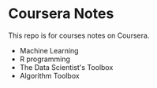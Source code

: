 # Coursera Notes
This repo is for courses notes on Coursera.
- Machine Learning 
- R programming
- The Data Scientist's Toolbox
- Algorithm Toolbox